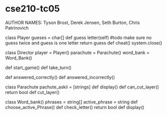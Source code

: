 # cse210-tc05
AUTHOR NAMES: Tyson Brost, Derek Jensen, Seth Burton, Chris Patrinovich



class Player
  gueses = char[]
  def guess letter(self)
    #todo make sure no guess twice and guess is one letter
    return guess
   def cheat()
      system.close()
      
class Director
  player = Player()
  parachute = Parachute()
  word_bank = Word_Bank()
 
 def start_game()
 def take_turn()

 def answered_correctly()
 def answered_incorrectly()

class Parachute
 pachute_askii = [strings]
 def display()
 def can_cut_layer()
  return bool
 def cut_layer()
 
class Word_bank()
  phrases = string[]
  active_phrase = string
  def choose_active_Phrase()
  def check_letter()
  return bool
  def display()
